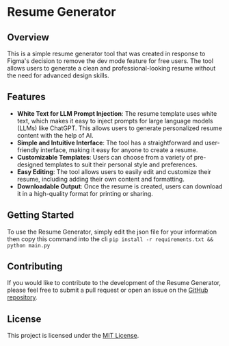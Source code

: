 # Resume Generator

## Overview
This is a simple resume generator tool that was created in response to Figma's decision to remove the dev mode feature for free users. The tool allows users to generate a clean and professional-looking resume without the need for advanced design skills.

## Features
- **White Text for LLM Prompt Injection**: The resume template uses white text, which makes it easy to inject prompts for large language models (LLMs) like ChatGPT. This allows users to generate personalized resume content with the help of AI.
- **Simple and Intuitive Interface**: The tool has a straightforward and user-friendly interface, making it easy for anyone to create a resume.
- **Customizable Templates**: Users can choose from a variety of pre-designed templates to suit their personal style and preferences.
- **Easy Editing**: The tool allows users to easily edit and customize their resume, including adding their own content and formatting.
- **Downloadable Output**: Once the resume is created, users can download it in a high-quality format for printing or sharing.

## Getting Started
To use the Resume Generator, simply edit the json file for your information then copy this command into the cli `pip install -r requirements.txt && python main.py`

## Contributing
If you would like to contribute to the development of the Resume Generator, please feel free to submit a pull request or open an issue on the [GitHub repository](https://github.com/ebowwa/Resume-Generator).

## License
This project is licensed under the [MIT License](LICENSE).